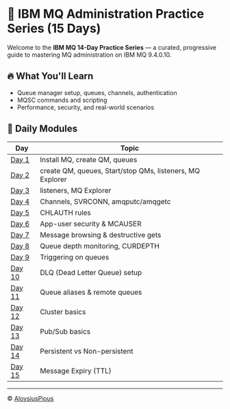 # 📘 IBM MQ Administration Practice Series (15 Days)

Welcome to the **IBM MQ 14-Day Practice Series** — a curated, progressive guide to mastering MQ administration on IBM MQ 9.4.0.10.

## 🔥 What You'll Learn
- Queue manager setup, queues, channels, authentication
- MQSC commands and scripting
- Performance, security, and real-world scenarios

## 📅 Daily Modules

| Day | Topic |
|-----|-------|
| [Day 1](Day-01.md) | Install MQ, create QM, queues |
| [Day 2](Day-02.md) | create QM, queues, Start/stop QMs, listeners, MQ Explorer |
| [Day 3](Day-03.md) | listeners, MQ Explorer |
| [Day 4](Day-04.md) | Channels, SVRCONN, amqputc/amqgetc |
| [Day 5](Day-05.md) | CHLAUTH rules |
| [Day 6](Day-06.md) | App-user security & MCAUSER |
| [Day 7](Day-07.md) | Message browsing & destructive gets |
| [Day 8](Day-08.md) | Queue depth monitoring, CURDEPTH |
| [Day 9](Day-09.md) | Triggering on queues |
| [Day 10](Day-10.md) | DLQ (Dead Letter Queue) setup |
| [Day 11](Day-11.md) | Queue aliases & remote queues |
| [Day 12](Day-12.md) | Cluster basics |
| [Day 13](Day-13.md) | Pub/Sub basics |
| [Day 14](Day-14.md) | Persistent vs Non-persistent |
| [Day 15](Day-15.md) | Message Expiry (TTL) |

---

© [AloysiusPious](https://github.com/AloysiusPious)
